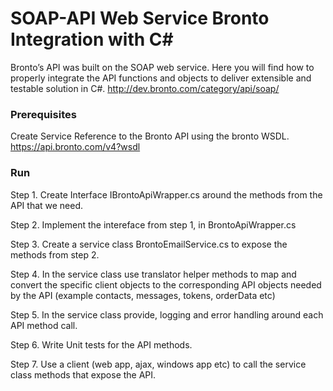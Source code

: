 # SOAP-API Web Service Bronto Integration with C#


Bronto’s API was built on the SOAP web service. Here you will find how to properly integrate the API functions and objects to deliver extensible and testable solution in C#.
http://dev.bronto.com/category/api/soap/


### Prerequisites

Create Service Reference to the Bronto API using the bronto WSDL.
https://api.bronto.com/v4?wsdl

### Run

Step 1. Create Interface IBrontoApiWrapper.cs around the methods from the API that we need. 

Step 2. Implement the intereface from step 1, in BrontoApiWrapper.cs

Step 3. Create a service class BrontoEmailService.cs to expose the methods from step 2.

Step 4. In the service class use translator helper methods to map and convert the specific client objects to the corresponding API objects needed by the API (example contacts, messages, tokens, orderData etc)

Step 5. In the service class provide, logging and error handling around each API method call.

Step 6. Write Unit tests for the API methods.

Step 7. Use a client (web app, ajax, windows app etc) to call the service class methods that expose the API.





